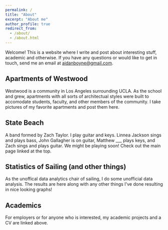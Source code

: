 ```yaml
---
permalink: /
title: "About"
excerpt: "About me"
author_profile: true
redirect_from: 
  - /about/
  - /about.html
---
```


Welcome! This is a website where I write and post about interesting stuff, academic and otherwise. If you have any questions or would like to get in touch, send me an email at aidanboyne@gmail.com. 

Apartments of Westwood
------
Westwood is a community in Los Angeles surrounding UCLA. As the school and grew, apartments with all sorts of architectual styles were built to accomodate students, faculty, and other members of the community. I take pictures of my favorite apartments and post them here.

State Beach
------
A band formed by Zach Taylor. I play guitar and keys. Linnea Jackson sings and plays bass, John Gallagher is on guitar, Matthew ___ plays keys, and Zach sings and plays guitar. We might be playing soon! Check out the main page linked at the top.

Statistics of Sailing (and other things)
------
As the unoffical data analytics chair of sailing, I do some unofficial data analysis. The results are here along with any other things I've done resulting in nice looking graphs!

Academics
------
For employers or for anyone who is interested, my academic projects and a CV are linked above. 
